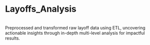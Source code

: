 # Layoffs_Analysis
<br>
Preprocessed and transformed raw layoff data using ETL, uncovering actionable insights through in-depth multi-level analysis for impactful results.
